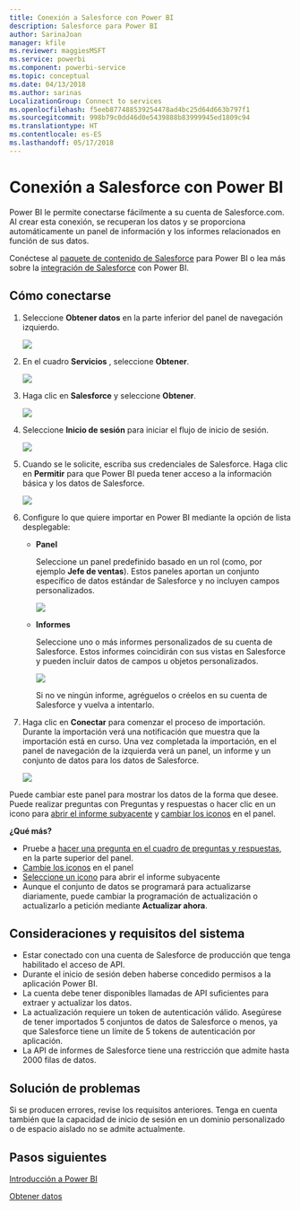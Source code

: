 ```yaml
---
title: Conexión a Salesforce con Power BI
description: Salesforce para Power BI
author: SarinaJoan
manager: kfile
ms.reviewer: maggiesMSFT
ms.service: powerbi
ms.component: powerbi-service
ms.topic: conceptual
ms.date: 04/13/2018
ms.author: sarinas
LocalizationGroup: Connect to services
ms.openlocfilehash: f5eeb877488539254478ad4bc25d64d663b797f1
ms.sourcegitcommit: 998b79c0dd46d0e5439888b83999945ed1809c94
ms.translationtype: HT
ms.contentlocale: es-ES
ms.lasthandoff: 05/17/2018
---
```

# <a name="connect-to-salesforce-with-power-bi"></a>Conexión a Salesforce con Power BI
Power BI le permite conectarse fácilmente a su cuenta de Salesforce.com. Al crear esta conexión, se recuperan los datos y se proporciona automáticamente un panel de información y los informes relacionados en función de sus datos. 

Conéctese al [paquete de contenido de Salesforce](https://app.powerbi.com/getdata/services/salesforce) para Power BI o lea más sobre la [integración de Salesforce](https://powerbi.microsoft.com/integrations/salesforce) con Power BI.

## <a name="how-to-connect"></a>Cómo conectarse
1. Seleccione **Obtener datos** en la parte inferior del panel de navegación izquierdo.
   
   ![](media/service-connect-to-salesforce/pbi_getdata.png) 
2. En el cuadro **Servicios** , seleccione **Obtener**.
   
   ![](media/service-connect-to-salesforce/pbi_getservices.png) 
3. Haga clic en **Salesforce** y seleccione **Obtener**.  
   
   ![](media/service-connect-to-salesforce/salesforce.png)
4. Seleccione **Inicio de sesión** para iniciar el flujo de inicio de sesión.
   
    ![](media/service-connect-to-salesforce/dialog.png)
5. Cuando se le solicite, escriba sus credenciales de Salesforce. Haga clic en **Permitir** para que Power BI pueda tener acceso a la información básica y los datos de Salesforce.
   
   ![](media/service-connect-to-salesforce/sf_authorize.png)
6. Configure lo que quiere importar en Power BI mediante la opción de lista desplegable:
   
   * **Panel**
     
     Seleccione un panel predefinido basado en un rol (como, por ejemplo **Jefe de ventas**). Estos paneles aportan un conjunto específico de datos estándar de Salesforce y no incluyen campos personalizados.
     
     ![](media/service-connect-to-salesforce/pbi_salesforcechooserole.png)
   * **Informes**
     
     Seleccione uno o más informes personalizados de su cuenta de Salesforce. Estos informes coincidirán con sus vistas en Salesforce y pueden incluir datos de campos u objetos personalizados.
     
     ![](media/service-connect-to-salesforce/pbi_salesforcereports.png)
     
     Si no ve ningún informe, agréguelos o créelos en su cuenta de Salesforce y vuelva a intentarlo.
7. Haga clic en **Conectar** para comenzar el proceso de importación. Durante la importación verá una notificación que muestra que la importación está en curso. Una vez completada la importación, en el panel de navegación de la izquierda verá un panel, un informe y un conjunto de datos para los datos de Salesforce.
   
   ![](media/service-connect-to-salesforce/pbi_getdatasalesforcedash.png)

Puede cambiar este panel para mostrar los datos de la forma que desee. Puede realizar preguntas con Preguntas y respuestas o hacer clic en un icono para [abrir el informe subyacente](service-dashboard-tiles.md) y [cambiar los iconos](service-dashboard-edit-tile.md) en el panel.

**¿Qué más?**

* Pruebe a [hacer una pregunta en el cuadro de preguntas y respuestas](power-bi-q-and-a.md), en la parte superior del panel.
* [Cambie los iconos](service-dashboard-edit-tile.md) en el panel
* [Seleccione un icono](service-dashboard-tiles.md) para abrir el informe subyacente
* Aunque el conjunto de datos se programará para actualizarse diariamente, puede cambiar la programación de actualización o actualizarlo a petición mediante **Actualizar ahora**.

## <a name="system-requirements-and-considerations"></a>Consideraciones y requisitos del sistema
- Estar conectado con una cuenta de Salesforce de producción que tenga habilitado el acceso de API.
- Durante el inicio de sesión deben haberse concedido permisos a la aplicación Power BI.
- La cuenta debe tener disponibles llamadas de API suficientes para extraer y actualizar los datos.
- La actualización requiere un token de autenticación válido. Asegúrese de tener importados 5 conjuntos de datos de Salesforce o menos, ya que Salesforce tiene un límite de 5 tokens de autenticación por aplicación.
- La API de informes de Salesforce tiene una restricción que admite hasta 2000 filas de datos.


## <a name="troubleshooting"></a>Solución de problemas
Si se producen errores, revise los requisitos anteriores. Tenga en cuenta también que la capacidad de inicio de sesión en un dominio personalizado o de espacio aislado no se admite actualmente.

## <a name="next-steps"></a>Pasos siguientes
[Introducción a Power BI](service-get-started.md)

[Obtener datos](service-get-data.md)

